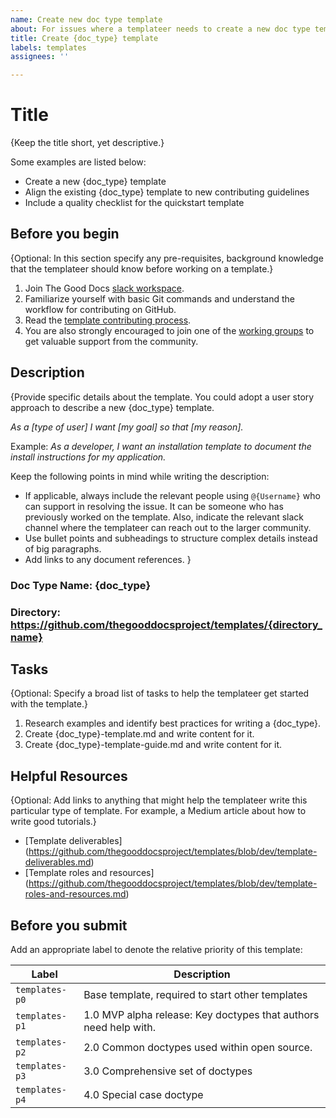 ```yaml
---
name: Create new doc type template
about: For issues where a templateer needs to create a new doc type template.
title: Create {doc_type} template
labels: templates
assignees: ''

---
```

# Title
{Keep the title short, yet descriptive.}

Some examples are listed below:
* Create a new {doc_type} template 
* Align the existing {doc_type} template to new contributing guidelines
* Include a quality checklist for the quickstart template  

## Before you begin
{Optional: In this section specify any pre-requisites, background knowledge that the templateer should know before working on a template.}

1. Join The Good Docs [slack workspace](https://thegooddocs.slack.com/). 
2. Familiarize yourself with basic Git commands and understand the workflow for contributing on GitHub.
3. Read the [template contributing process](https://github.com/thegooddocsproject/templates/blob/dev/CONTRIBUTING.md#overview-of-the-template-writing-phases).
4. You are also strongly encouraged to join one of the [working groups](https://thegooddocsproject.dev/working-group/) to get valuable support from the community.

## Description
{Provide specific details about the template. You could adopt a user story approach to describe a new {doc_type} template.  

_As a [type of user] I want [my goal] so that [my reason]._  

Example:
_As a developer, I want an installation template to document the install instructions for my application._ 

Keep the following points in mind while writing the description:
* If applicable, always include the relevant people using `@{Username}` who can support in resolving the issue. It can be someone who has previously worked on the template. Also, indicate the relevant slack channel where the templateer can reach out to the larger community. 
* Use bullet points and subheadings to structure complex details instead of big paragraphs.
* Add links to any document references.
}

### Doc Type Name: {doc_type}

### Directory: https://github.com/thegooddocsproject/templates/{directory_name}

## Tasks
{Optional: Specify a broad list of tasks to help the templateer get started with the template.}
1. Research examples and identify best practices for writing a {doc_type}.
2. Create {doc_type}-template.md and write content for it.
3. Create {doc_type}-template-guide.md and write content for it.

## Helpful Resources
{Optional: Add links to anything that might help the templateer write this particular type of template. For example, a Medium article about how to write good tutorials.}
* [Template deliverables] (https://github.com/thegooddocsproject/templates/blob/dev/template-deliverables.md)
* [Template roles and resources] (https://github.com/thegooddocsproject/templates/blob/dev/template-roles-and-resources.md)
  
## Before you submit
Add an appropriate label to denote the relative priority of this template:

Label | Description
--|--
`templates-p0`| Base template, required to start other templates
`templates-p1` | 1.0 MVP alpha release: Key doctypes that authors need help with.
`templates-p2` | 2.0 Common doctypes used within open source.
`templates-p3` | 3.0 Comprehensive set of doctypes
`templates-p4` | 4.0 Special case doctype